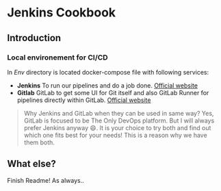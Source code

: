 # Jenkins Cookbook

## Introduction

### Local environement for CI/CD

In _Env_ directory is located docker-compose file with following services:

- **Jenkins** To run our pipelines and do a job done. [Official website](https://www.jenkins.io/)
- **Gitlab** GitLab to get some UI for Git itself and also GitLab Runner for pipelines directly within GitLab. [Official website](https://about.gitlab.com/)

> Why Jenkins and GitLab when they can be used in same way? Yes, GitLab is focused to be The Only DevOps platform. But I will always prefer Jenkins anyway :smile:. It is your choice to try both and find out which one fits best for your needs! This is a reason why we have them both.

## What else?

Finish Readme! As always..
